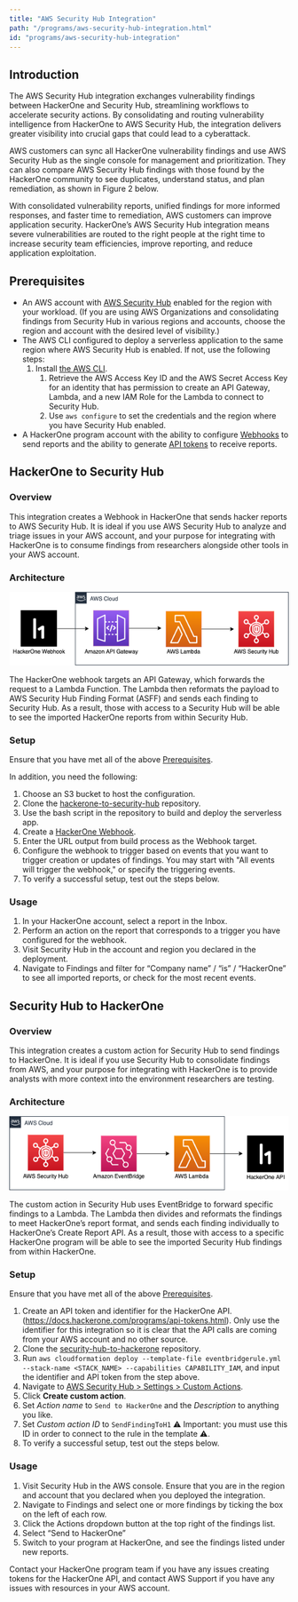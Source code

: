 ```yaml
---
title: "AWS Security Hub Integration"
path: "/programs/aws-security-hub-integration.html"
id: "programs/aws-security-hub-integration"
---
```


## Introduction

The AWS Security Hub integration exchanges vulnerability findings between HackerOne and Security Hub, streamlining workflows to accelerate security actions. By consolidating and routing vulnerability intelligence from HackerOne to AWS Security Hub, the integration delivers greater visibility into crucial gaps that could lead to a cyberattack.

AWS customers can sync all HackerOne vulnerability findings and use AWS Security Hub as the single console for management and prioritization. They can also compare AWS Security Hub findings with those found by the HackerOne community to see duplicates, understand status, and plan remediation, as shown in Figure 2 below.

With consolidated vulnerability reports, unified findings for more informed responses, and faster time to remediation, AWS customers can improve application security. HackerOne’s AWS Security Hub integration means severe vulnerabilities are routed to the right people at the right time to increase security team efficiencies, improve reporting, and reduce application exploitation. 

## Prerequisites

- An AWS account with [AWS Security Hub](https://aws.amazon.com/security-hub/) enabled for the region with your workload. (If you are using AWS Organizations and consolidating findings from Security Hub in various regions and accounts, choose the region and account with the desired level of visibility.)
- The AWS CLI configured to deploy a serverless application to the same region where AWS Security Hub is enabled. If not, use the following steps:
	1. Install [the AWS CLI](https://docs.aws.amazon.com/cli/latest/userguide/cli-chap-install.html).
    	1. Retrieve the AWS Access Key ID and the AWS Secret Access Key for an identity that has permission to create an API Gateway, Lambda, and a new IAM Role for the Lambda to connect to Security Hub.
    	1. Use `aws configure` to set the credentials and the region where you have Security Hub enabled.
- A HackerOne program account with the ability to configure [Webhooks](https://docs.hackerone.com/programs/webhooks.html) to send reports and the ability to generate [API tokens](https://docs.hackerone.com/programs/api-tokens.html) to receive reports.

## HackerOne to Security Hub

### Overview

This integration creates a Webhook in HackerOne that sends hacker reports to AWS Security Hub. It is ideal if you use AWS Security Hub to analyze and triage issues in your AWS account, and your purpose for integrating with HackerOne is to consume findings from researchers alongside other tools in your AWS account. 

### Architecture

![h1-sh](./images/h1-sh.png)

The HackerOne webhook targets an API Gateway, which forwards the request to a Lambda Function. The Lambda then reformats the payload to AWS Security Hub Finding Format (ASFF) and sends each finding to Security Hub. As a result, those with access to a Security Hub will be able to see the imported HackerOne reports from within Security Hub.
	
### Setup

Ensure that you have met all of the above [Prerequisites](#prerequisites).

In addition, you need the following:

1. Choose an S3 bucket to host the configuration.
1. Clone the [hackerone-to-security-hub](https://github.com/Hacker0x01/hackerone-to-security-hub) repository.
1. Use the bash script in the repository to build and deploy the serverless app.
1. Create a [HackerOne Webhook](https://docs.hackerone.com/programs/webhooks.html).
1. Enter the URL output from build process as the Webhook target.
1. Configure the webhook to trigger based on events that you want to trigger creation or updates of findings. You may start with "All events will trigger the webhook," or specify the triggering events.
1. To verify a successful setup, test out the steps below.

### Usage

1. In your HackerOne account, select a report in the Inbox.
1. Perform an action on the report that corresponds to a trigger you have configured for the webhook.
1. Visit Security Hub in the account and region you declared in the deployment.
1. Navigate to Findings and filter for “Company name” / “is” / “HackerOne” to see all imported reports, or check for the most recent events.


## Security Hub to HackerOne

### Overview

This integration creates a custom action for Security Hub to send findings to HackerOne. It is ideal if you use Security Hub to consolidate findings from AWS, and your purpose for integrating with HackerOne is to provide analysts with more context into the environment researchers are testing. 

### Architecture

![sh-h1](./images/sh-h1.png)

The custom action in Security Hub uses EventBridge to forward specific findings to a Lambda. The Lambda then divides and reformats the findings to meet HackerOne’s report format, and sends each finding individually to HackerOne’s Create Report API. As a result, those with access to a specific HackerOne program will be able to see the imported Security Hub findings from within HackerOne.

### Setup

Ensure that you have met all of the above [Prerequisites](#prerequisites).

1. Create an API token and identifier for the HackerOne API. (https://docs.hackerone.com/programs/api-tokens.html). Only use the identifier for this integration so it is clear that the API calls are coming from your AWS account and no other source.
1. Clone the [security-hub-to-hackerone](https://github.com/Hacker0x01/security-hub-to-hackerone) repository.
1. Run `aws cloudformation deploy --template-file eventbridgerule.yml --stack-name <STACK_NAME> --capabilities CAPABILITY_IAM`, and input the identifier and API token from the step above.
1. Navigate to [AWS Security Hub > Settings > Custom Actions](https://console.aws.amazon.com/securityhub/home#/settings/actions).
1. Click **Create custom action**.
1. Set *Action name* to `Send to HackerOne` and the *Description* to anything you like.
1. Set *Custom action ID* to `SendFindingToH1` ⚠️ Important: you must use this ID in order to connect to the rule in the template ⚠️.
1. To verify a successful setup, test out the steps below.

### Usage

1. Visit Security Hub in the AWS console. Ensure that you are in the region and account that you declared when you deployed the integration.
1. Navigate to Findings and select one or more findings by ticking the box on the left of each row.
1. Click the Actions dropdown button at the top right of the findings list.
1. Select “Send to HackerOne”
1. Switch to your program at HackerOne, and see the findings listed under new reports.

Contact your HackerOne program team if you have any issues creating tokens for the HackerOne API, and contact AWS Support if you have any issues with resources in your AWS account.
